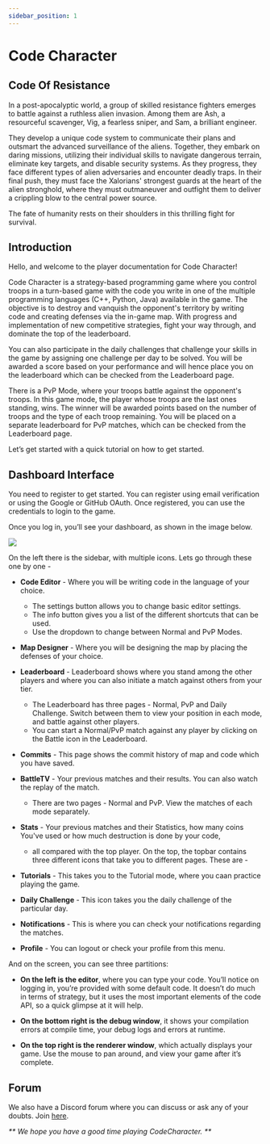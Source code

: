 ```yaml
---
sidebar_position: 1
---
```


# Code Character

## Code Of Resistance

In a post-apocalyptic world, a group of skilled resistance fighters emerges to battle against a ruthless alien invasion. Among them are Ash, a resourceful scavenger, Vig, a fearless sniper, and Sam, a brilliant engineer. 

They develop a unique code system to communicate their plans and outsmart the advanced surveillance of the aliens. Together, they embark on daring missions, utilizing their individual skills to navigate dangerous terrain, eliminate key targets, and disable security systems. As they progress, they face different types of alien adversaries and encounter deadly traps. In their final push, they must face the Xalorians' strongest guards at the heart of the alien stronghold, where they must outmaneuver and outfight them to deliver a crippling blow to the central power source. 

The fate of humanity rests on their shoulders in this thrilling fight for survival.

## Introduction

Hello, and welcome to the player documentation for Code Character!

Code Character is a strategy-based programming game where you control troops in a turn-based game with the code you write in one of the multiple programming languages (C++, Python, Java) available in the game. The objective is to destroy and vanquish the opponent's territory by writing code and creating defenses via the in-game map. With progress and implementation of new competitive strategies, fight your way through, and dominate the top of the leaderboard.

You can also participate in the daily challenges that challenge your skills in the game by assigning one challenge per day to be solved. You will be awarded a score based on your performance and will hence place you on the leaderboard which can be checked from the Leaderboard page.

There is a PvP Mode, where your troops battle against the opponent's troops. In this game mode, the player whose troops are the last ones standing, wins. The winner will be awarded points based on the number of troops and the type of each troop remaining. You will be placed on a separate leaderboard for PvP matches, which can be checked from the Leaderboard page.

Let’s get started with a quick tutorial on how to get started.

## Dashboard Interface

You need to register to get started. You can register using email verification or using the Google or GitHub OAuth. Once registered, you can use the credentials to login to the game.

Once you log in, you’ll see your dashboard, as shown in the image below.

<img src="/img/Overview/Dashboard/dashboard.png"/>

On the left there is the sidebar, with multiple icons. Lets go through these one by one -

-   **Code Editor** - Where you will be writing code in the language of your choice.
    - The settings button allows you to change basic editor settings.
    - The info button gives you a list of the different shortcuts that can be used.
    - Use the dropdown to change between Normal and PvP Modes.

-   **Map Designer** - Where you will be designing the map by placing the defenses of your choice.

-   **Leaderboard** - Leaderboard shows where you stand among the other players and where you can also initiate a match against others from your tier.
    - The Leaderboard has three pages - Normal, PvP and Daily Challenge. Switch between them to view your position in each mode, and battle against other players.
    - You can start a Normal/PvP match against any player by clicking on the Battle icon in the Leaderboard.

-   **Commits** - This page shows the commit history of map and code which you have saved.

-   **BattleTV** - Your previous matches and their results. You can also watch the replay of the match.
    - There are two pages - Normal and PvP. View the matches of each mode separately. 

-   **Stats** - Your previous matches and their Statistics, how many coins You've used or how much destruction is done by your code,
    - all compared with the top player.
On the top, the topbar contains three different icons that take you to different pages. These are -

-   **Tutorials** - This takes you to the Tutorial mode, where you caan practice playing the game.

-   **Daily Challenge** - This icon takes you the daily challenge of the particular day.

-   **Notifications** - This is where you can check your notifications regarding the matches.   

-   **Profile** - You can logout or check your profile from this menu.

And on the screen, you can see three partitions:

-   **On the left is the editor**, where you can type your code. You’ll notice on logging in, you’re provided with some default code. It doesn’t do much in terms of strategy, but it uses the most important elements of the code API, so a quick glimpse at it will help.

-   **On the bottom right is the debug window**, it shows your compilation errors at compile time, your debug logs and errors at runtime.

-   **On the top right is the renderer window**, which actually displays your game. Use the mouse to pan around, and view your game after it’s complete.

## Forum

We also have a Discord forum where you can discuss or ask any of your doubts. Join [here](https://discord.gg/QcYMveUaGQ).

_** We hope you have a good time playing CodeCharacter. **_
